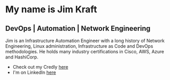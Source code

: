 My name is Jim Kraft
======================================
DevOps | Automation | Network Engineering
--------------------------------------

Jim is an Infrastructure Automation Engineer with a long history of Network Engineering, Linux administration, Infrastructure as Code and DevOps methodologies. He holds many industry certifications in Cisco, AWS, Azure and HashiCorp.

* Check out my Credly <a href="https://www.credly.com/users/james-kraft.bb3962bf/badges" target="_blank" rel="noreferrer">here</a>
* I'm on LinkedIn <a href="https://www.linkedin.com/in/james-k-508641122" target="_blank" rel="noreferrer">here</a>
